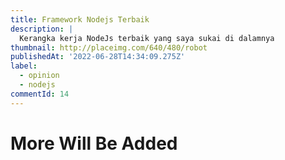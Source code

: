 ```yaml
---
title: Framework Nodejs Terbaik
description: |
  Kerangka kerja NodeJs terbaik yang saya sukai di dalamnya
thumbnail: http://placeimg.com/640/480/robot
publishedAt: '2022-06-28T14:34:09.275Z'
label:
  - opinion
  - nodejs
commentId: 14
---
```


# More Will Be Added
